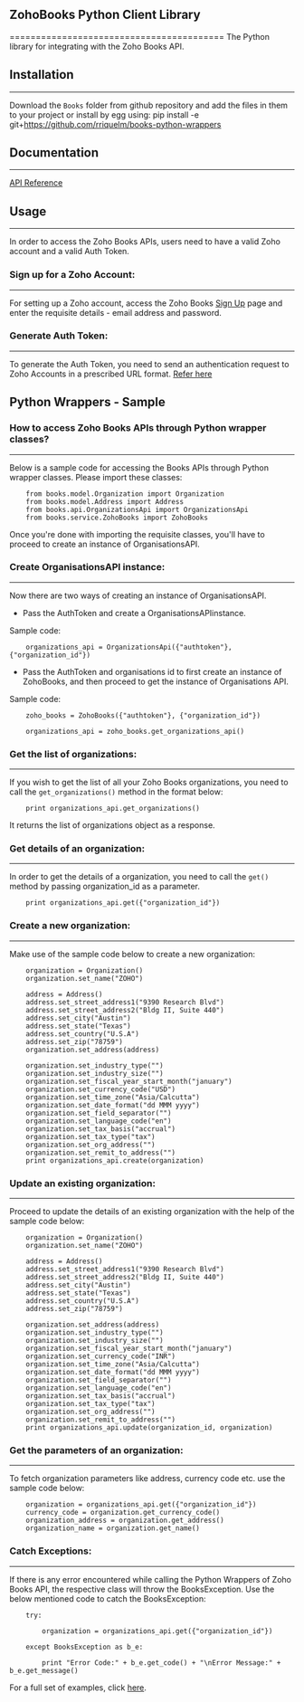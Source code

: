 ## **ZohoBooks Python Client Library**
=========================================
The Python library for integrating with the Zoho Books API.

## Installation
---------------
Download the `Books` folder from github repository and add the files in them to your project or install by egg using:
        pip install -e git+https://github.com/rriquelm/books-python-wrappers

## Documentation
----------------
[API Reference](https://www.zoho.com/books/api/v3/index.html)

## Usage
--------
In order to access the Zoho Books APIs, users need to have a valid Zoho account and a valid Auth Token.
 
### **Sign up for a Zoho Account:**

- - - 

For setting up a Zoho account, access the Zoho Books [Sign Up](https://www.zoho.com/books/signup) page and enter the requisite details - email address and password.
 
### **Generate Auth Token:**

- - -
 
To generate the Auth Token, you need to send an authentication request to Zoho Accounts in a prescribed URL format. [Refer here](https://www.zoho.com/books/api/v3/index.html)


## Python Wrappers - Sample


### How to access Zoho Books APIs through Python wrapper classes?
------------------------------------------------------------------ 

Below is a sample code for accessing the Books APIs through Python wrapper classes. Please import these classes:

        from books.model.Organization import Organization
        from books.model.Address import Address
        from books.api.OrganizationsApi import OrganizationsApi
        from books.service.ZohoBooks import ZohoBooks
		
Once you're done with importing the requisite classes, you'll have to proceed to create an instance of OrganisationsAPI.

### **Create OrganisationsAPI instance:**

- - -

Now there are two ways of creating an instance of OrganisationsAPI.

 - Pass the AuthToken and create a OrganisationsAPIinstance. 

Sample code:

        organizations_api = OrganizationsApi({"authtoken"}, {"organization_id"})
			
 - Pass the AuthToken and organisations id to first create an instance of ZohoBooks, and then proceed to get the instance of Organisations API. 

Sample code:
     
        zoho_books = ZohoBooks({"authtoken"}, {"organization_id"})

        organizations_api = zoho_books.get_organizations_api()
			
			
### **Get the list of organizations:**

- - -
			
If you wish to get the list of all your Zoho Books organizations, you need to call the `get_organizations()` method in the format below:

        print organizations_api.get_organizations()
        
It returns the list of organizations object as a response.

### **Get details of an organization:**

- - - 

In order to get the details of a organization, you need to call the `get()` method by passing organization_id as a parameter.
    
        print organizations_api.get({"organization_id"})

### **Create a new organization:**

- - - 

Make use of the sample code below to create a new organization:
        
        organization = Organization()
        organization.set_name("ZOHO")

        address = Address()
        address.set_street_address1("9390 Research Blvd")
        address.set_street_address2("Bldg II, Suite 440")
        address.set_city("Austin")
        address.set_state("Texas")
        address.set_country("U.S.A")
        address.set_zip("78759")
        organization.set_address(address)

        organization.set_industry_type("")
        organization.set_industry_size("")
        organization.set_fiscal_year_start_month("january")
        organization.set_currency_code("USD")
        organization.set_time_zone("Asia/Calcutta")
        organization.set_date_format("dd MMM yyyy")
        organization.set_field_separator("")
        organization.set_language_code("en")
        organization.set_tax_basis("accrual")
        organization.set_tax_type("tax")
        organization.set_org_address("")
        organization.set_remit_to_address("")
        print organizations_api.create(organization)

### **Update an existing organization:**

- - - 

Proceed to update the details of an existing organization with the help of the sample code below:
 
        organization = Organization()
        organization.set_name("ZOHO")

        address = Address()
        address.set_street_address1("9390 Research Blvd")
        address.set_street_address2("Bldg II, Suite 440")
        address.set_city("Austin")
        address.set_state("Texas")
        address.set_country("U.S.A")
        address.set_zip("78759")

        organization.set_address(address)
        organization.set_industry_type("")
        organization.set_industry_size("")
        organization.set_fiscal_year_start_month("january")
        organization.set_currency_code("INR")
        organization.set_time_zone("Asia/Calcutta")
        organization.set_date_format("dd MMM yyyy")
        organization.set_field_separator("")
        organization.set_language_code("en")
        organization.set_tax_basis("accrual")
        organization.set_tax_type("tax")
        organization.set_org_address("")
        organization.set_remit_to_address("")
        print organizations_api.update(organization_id, organization)

### **Get the parameters of an organization:**

- - - 

To fetch organization parameters like address, currency code etc. use the sample code below:

        organization = organizations_api.get({"organization_id"})
        currency_code = organization.get_currency_code()
        organization_address = organization.get_address()
        organization_name = organization.get_name()

### **Catch Exceptions:**

- - -

If there is any error encountered while calling the Python Wrappers of Zoho Books API, the respective class will throw the BooksException. Use the below mentioned code to catch the BooksException:

        try:
        
            organization = organizations_api.get({"organization_id"})
            
        except BooksException as b_e:
        
            print "Error Code:" + b_e.get_code() + "\nError Message:" + b_e.get_message()

For a full set of examples, click [here](../../tree/master/test).
      

